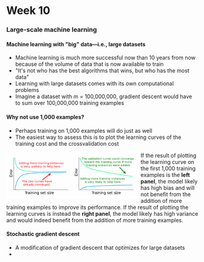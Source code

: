 # Week 10

### Large-scale machine learning
#### Machine learning with "big" data&mdash;i.e., large datasets
- Machine learning is much more successful now than 10 years from now because of the volume of data that is now available to train
- "It's not who has the best algorithms that wins, but who has the most data"
- Learning with large datasets comes with its own computational problems
- Imagine a dataset with m = 100,000,000, gradient descent would have to sum over 100,000,000 training examples

#### Why not use 1,000 examples?
- Perhaps training on 1,000 examples will do just as well
- The easiest way to assess this is to plot the learning curves of the training cost and the crossvalidation cost
<div>
	<a href="https://www.dataquest.io/blog/learning-curves-machine-learning/">
	<img src="https://github.com/mazin-abdelghany/coursera-machine-learning/blob/main/learning-curves.png" align="left" alt="learning-curves-graph" width = 70%/>
	</a>
</div>  

If the result of plotting the learning curve on the first 1,000 training examples is the **left panel**, the model likely has high bias and will not benefit from the addition of more training examples to improve its performance. If the result of plotting the learning curves is instead the **right panel**, the model likely has high variance and would indeed benefit from the addition of more training examples.  

#### Stochastic gradient descent
- A modification of gradient descent that optimizes for large datasets
- 
